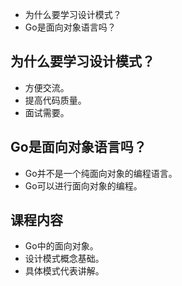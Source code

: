 - 为什么要学习设计模式？
- Go是面向对象语言吗？

## 为什么要学习设计模式？

- 方便交流。
- 提高代码质量。
- 面试需要。

## Go是面向对象语言吗？

- Go并不是一个纯面向对象的编程语言。
- Go可以进行面向对象的编程。

## 课程内容

- Go中的面向对象。
- 设计模式概念基础。
- 具体模式代表讲解。